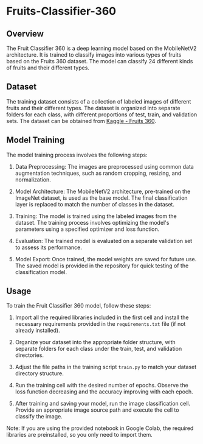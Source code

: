 # Fruits-Classifier-360

## Overview
The Fruit Classifier 360 is a deep learning model based on the MobileNetV2 architecture. It is trained to classify images into various types of fruits based on the Fruits 360 dataset. The model can classify 24 different kinds of fruits and their different types.

## Dataset
The training dataset consists of a collection of labeled images of different fruits and their different types. The dataset is organized into separate folders for each class, with different proportions of test, train, and validation sets. The dataset can be obtained from [Kaggle - Fruits 360](https://www.kaggle.com/datasets/moltean/fruits).

## Model Training
The model training process involves the following steps:

1. Data Preprocessing: The images are preprocessed using common data augmentation techniques, such as random cropping, resizing, and normalization.

2. Model Architecture: The MobileNetV2 architecture, pre-trained on the ImageNet dataset, is used as the base model. The final classification layer is replaced to match the number of classes in the dataset.

3. Training: The model is trained using the labeled images from the dataset. The training process involves optimizing the model's parameters using a specified optimizer and loss function.

4. Evaluation: The trained model is evaluated on a separate validation set to assess its performance.

5. Model Export: Once trained, the model weights are saved for future use. The saved model is provided in the repository for quick testing of the classification model.

## Usage
To train the Fruit Classifier 360 model, follow these steps:

1. Import all the required libraries included in the first cell and install the necessary requirements provided in the `requirements.txt` file (if not already installed).

2. Organize your dataset into the appropriate folder structure, with separate folders for each class under the train, test, and validation directories.

3. Adjust the file paths in the training script `train.py` to match your dataset directory structure.

4. Run the training cell with the desired number of epochs. Observe the loss function decreasing and the accuracy improving with each epoch.

5. After training and saving your model, run the image classification cell. Provide an appropriate image source path and execute the cell to classify the image.

Note: If you are using the provided notebook in Google Colab, the required libraries are preinstalled, so you only need to import them.
